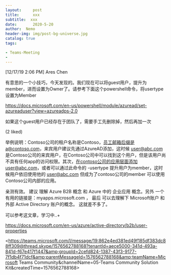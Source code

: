 ```yaml
---
layout:     post
title:      xxx
subtitle:  xxx
date:       2020-5-20
author:  Nemo
header-img: img/post-bg-universe.jpg
catalog: true
tags:

- Teams-Meeting
- 
---
```


[12/17/19 2:06 PM] Ares Chen

有意思的一个小技巧，今天发现的。我们现在可以将guest用户，提升为member，进而设置为Owner了。请参考下面这个powershell命令，将usertype设置为Member

https://docs.microsoft.com/en-us/powershell/module/azuread/set-azureaduser?view=azureadps-2.0 

如果这个guest用户已经存在于团队了，需要手工先删除掉，然后再加一次

(2 liked)

举例说明：Contoso公司的租户名称是Contoso，员工邮箱后缀是a@contoso.com，来宾用户建议先通过AzureAD添加，这时候 user@abc.com 是Contoso公司的来宾用户，在Contoso公司中可以找到这个用户，但是该用户尚不具有任何app的访问权限。其次，在contoso公司的应用层面添加user@abc.com，或者可以通过此命令的 -usertype 提升用户为member，这时候用户依旧使用他的 user@abc.com 但成为了contoso公司的member 可以使用Contoso公司内部的应用。 



亲测有效。 建议 理解 Azure B2B 概念 和 Azure 中的 企业应用 概念。另外 一个有用的链接是：myapps.microsoft.com ，  最后 可以去理解下 Microsoft账户 和 外部 Active Directory 账户的概念。 这就差不多了。 



可以参考这文章，学习中..+

https://docs.microsoft.com/en-us/azure/active-directory/b2b/user-properties



































































































<https://teams.microsoft.com/l/message/19:862e4ed381ed49f185df383dc88ff309@thread.skype/1576562788168?tenantId=aece5000-341d-493a-841d-f67e417f1447&amp;groupId=2cefd824-1387-43f3-9177-7f1db4f71dcf&amp;parentMessageId=1576562788168&amp;teamName=Microsoft Teams Community&amp;channelName=05-Teams Community Solution Kit&amp;createdTime=1576562788168>





